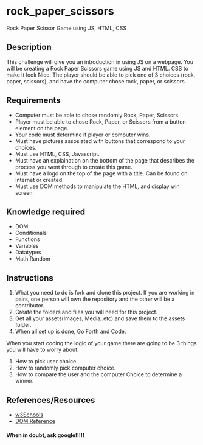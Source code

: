 # rock_paper_scissors
Rock Paper Scissor Game using JS, HTML, CSS

## Description

This challenge will give you an introduction in using JS on a webpage. 
You will be creating a Rock Paper Scissors game using JS and HTML. CSS to make it look Nice. 
The player should be able to pick one of 3 choices (rock, paper, scissors), and have the computer chose rock, paper, or scissors.

## Requirements

* Computer must be able to chose randomly Rock, Paper, Scissors.
* Player must be able to chose Rock, Paper, or Scissors from a button element on the page.
* Your code must determine if player or computer wins.
* Must have pictures assosiated with buttons that correspond to your choices.
* Must use HTML, CSS, Javascript.
* Must have an explaination on the bottom of the page that describes the process you went through to create this game.
* Must have a logo on the top of the page with a title. Can be found on internet or created.
* Must use DOM methods to manipulate the HTML, and display win screen 

## Knowledge required

* DOM
* Conditionals
* Functions 
* Variables
* Datatypes
* Math.Random

## Instructions

1. What you need to do is fork and clone this project. If you are working in pairs, one person will own the repository and the other will be a contributor. 
2. Create the folders and files you will need for this project.
3. Get all your assets(Images, Media,.etc) and save them to the assets folder. 
4. When all set up is done, Go Forth and Code.

When you start coding the logic of your game there are going to be 3 things you will have to worry about. 
1. How to pick user choice
2. How to randomly pick computer choice.
3. How to compare the user and the computer Choice to determine a winner.

## References/Resources
* [w3Schools](http://www.w3schools.com/)
* [DOM Reference](http://www.w3schools.com/jsref/dom_obj_document.asp)

####  When in doubt, ask google!!!!!
